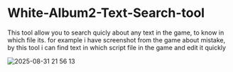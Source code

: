 # White-Album2-Text-Search-tool
This tool allow you to search quicly about any text in the game, to know in which file its. for example i have screenshot from the game about mistake, by this tool i can find text in which script file in the game and edit it quickly

![2025-08-31 21 56 13](https://github.com/user-attachments/assets/b8553629-6088-4459-8b0f-9a60722e26e9)
